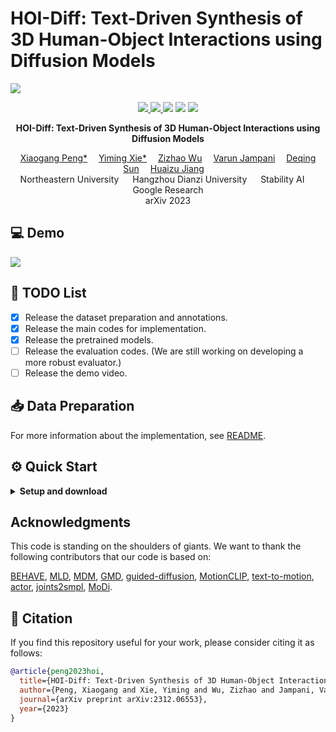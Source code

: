 
# HOI-Diff: Text-Driven Synthesis of 3D Human-Object Interactions using Diffusion Models



![](./assets/teaser.png)

<p align="center">
  <a href='https://arxiv.org/abs/2312.06553'>
    <img src='https://img.shields.io/badge/Arxiv-2312.06553-A42C25?style=flat&logo=arXiv&logoColor=A42C25'>
  </a>
  <a href='https://arxiv.org/pdf/2312.06553.pdf'>
    <img src='https://img.shields.io/badge/Paper-PDF-yellow?style=flat&logo=arXiv&logoColor=yellow'>
  </a>
  <a href='https://neu-vi.github.io/HOI-Diff/'>
  <img src='https://img.shields.io/badge/Project-Page-orange?style=flat&logo=Google%20chrome&logoColor=orange'></a>
  <!-- <a href='https://youtu.be/0a0ZYJgzdWE'>
  <img src='https://img.shields.io/badge/YouTube-Video-EA3323?style=flat&logo=youtube&logoColor=EA3323'></a> -->
  <a href='https://github.com/neu-vi/HOI-Diff'>
    <img src='https://img.shields.io/badge/GitHub-Code-black?style=flat&logo=github&logoColor=white'></a>
  <a href="" target='_blank'>
    <img src="https://visitor-badge.laobi.icu/badge?page_id=neu-vi.HOI-Diff&left_color=gray&right_color=blue">
  </a>
</p>


<p align="center">
<!-- <h1 align="center">InterDiff: Generating 3D Human-Object Interactions with Physics-Informed Diffusion</h1> -->
<strong>HOI-Diff: Text-Driven Synthesis of 3D Human-Object Interactions using Diffusion Models</strong></h1>
   <p align="center">
    <a href='https://xiaogangpeng.github.io' target='_blank'>Xiaogang Peng*</a>&emsp;
    <a href='https://ymingxie.github.io' target='_blank'>Yiming Xie*</a>&emsp;
    <a href='http://zizhao.me/' target='_blank'>Zizhao Wu</a>&emsp;
    <a href='https://varunjampani.github.io/' target='_blank'>Varun Jampani</a>&emsp;
    <a href='https://deqings.github.io/' target='_blank'>Deqing Sun</a>&emsp;
    <a href='https://jianghz.me/' target='_blank'>Huaizu Jiang</a>&emsp;
    <br>
    Northeastern University &emsp; Hangzhou Dianzi University &emsp;
    Stability AI &emsp; Google Research
    <br>
    arXiv 2023
  </p>
</p>

## 💻 Demo
![](./assets/demo.gif)


## 📜 TODO List
- [x] Release the dataset preparation and annotations.
- [x] Release the main codes for implementation.
- [x] Release the pretrained models.
- [ ] Release the evaluation codes. (We are still working on developing a more robust evaluator.)
- [ ] Release the demo video.

## 📥 Data Preparation

For more information about the implementation, see [README](utils/README.md).

## ⚙️ Quick Start
<details>
  <summary><b>Setup and download</b></summary>



### 1. Setup environment
Install ffmpeg (if not already installed):

```
sudo apt update
sudo apt install ffmpeg
```

Update installed ffmpeg path in ./data_loaders/behave/utils/plot_script.py:
```
# Line 5
plt.rcParams['animation.ffmpeg_path'] = 'your_ffmpeg_path/bin/ffmpeg'
```

Setup conda env:
```
conda env create -f environment.yml
conda activate t2hoi

python -m spacy download en_core_web_sm
pip install git+https://github.com/openai/CLIP.git
```


Download dependencies:
```
bash prepare/download_smpl_files.sh
bash prepare/download_glove.sh
bash prepare/download_t2hoi_evaluators.sh  
```

Pleas follow [this](https://github.com/erikwijmans/Pointnet2_PyTorch) to install PointNet++.

### 2. Download Pre-trained model
`MDM:` Before your training, please download the pre-trained model [here](https://drive.google.com/file/d/1PE0PK8e5a5j-7-Xhs5YET5U5pGh0c821/view?pli=1), then unzip and place them in ./checkpoints/.

`HOI-DM and APDM:` 
HOI-DM's pretrained [checkpoint](https://drive.google.com/file/d/1wos_dDo5Y8Ex3T4r2lME0yOxCI_MTu2f/view?usp=sharing) and APDM's pretrained [checkpoint](https://drive.google.com/file/d/1KicIF9MtCO9RsMo5Yk6Ki0HVy98doKgs/view?usp=drive_link). Please place them in the “save” folder and update the parser file so it loads them correctly.
### 3. Train your APDM
```
python -m train.train_affordance --save_dir ./save/afford_pred --dataset behave --save_interval 1000 --num_steps 20000 --batch_size 32 --diffusion_steps 500
```

### 4. Train your HOI-DM
```
python -m train.hoi_diff --save_dir ./save/behave_enc_512 --dataset behave --save_interval 1000 --num_steps 20000 --arch trans_enc --batch_size 32
```

### 5. HOIs Synthesis

Generate from test set prompts
```
python -m sample.local_generate_obj --model_path ./save/behave_enc_512/model000020000.pt --num_samples 10 --num_repetitions 1 --motion_length 10 --multi_backbone_split 4 --guidance
```
Generate from your text file
```
python -m sample.local_generate_obj --model_path ./save/behave_enc_512/model000020000.pt --num_samples 10 --num_repetitions 1 --motion_length 10 --multi_backbone_split 4 --guidance --input_text ./assets/your_text.txt
```
```

<!-- ### 6. Evaluate
```
python -m eval.eval_behave --model_path ./save/behave_enc_512/model000020000.pt  --guidance --comment eval_behave
``` -->

</details>

## Visualization
<details>
<summary><b> Render SMPL mesh</b></summary>

To create SMPL mesh per frame run:

```shell
python -m visualize.render_mesh --input_path /path/to/mp4/stick/figure/file
```

**This script outputs: [YOUR_NPY_FOLDER]**
* `sample##_rep##_smpl_params.npy` - SMPL parameters (human_motion, thetas, root translations, human_vertices and human_faces)
* `sample##_rep##_obj_params.npy` - SMPL parameters (object_motion, object_vertices and object_faces)

**Notes:**
* This script is running [SMPLify](https://smplify.is.tue.mpg.de/) and needs GPU as well (can be specified with the `--device` flag).
* **Important** - Do not change the original `.mp4` path before running the script.

### 1. Set up blender - WIP

Refer to [TEMOS-Rendering motions](https://github.com/Mathux/TEMOS) for blender setup, then install the following dependencies.

```
YOUR_BLENDER_PYTHON_PATH/python -m pip install -r prepare/requirements_render.txt
```
### 2. Render SMPL meshes

Run the following command to render SMPL using blender:

```
YOUR_BLENDER_PATH/blender --background --python render.py -- --cfg=./configs/render.yaml --dir=YOUR_NPY_FOLDER --mode=video --joint_type=HumanML3D
```

optional parameters:

- `--mode=video`: render mp4 video
- `--mode=sequence`: render the whole motion in a png image.
</details>


## Acknowledgments
This code is standing on the shoulders of giants. We want to thank the following contributors that our code is based on:

[BEHAVE](https://github.com/xiexh20/behave-dataset), [MLD](https://github.com/ChenFengYe/motion-latent-diffusion), [MDM](https://github.com/GuyTevet/motion-diffusion-model), [GMD](https://github.com/korrawe/guided-motion-diffusion), [guided-diffusion](https://github.com/openai/guided-diffusion), [MotionCLIP](https://github.com/GuyTevet/MotionCLIP), [text-to-motion](https://github.com/EricGuo5513/text-to-motion), [actor](https://github.com/Mathux/ACTOR), [joints2smpl](https://github.com/wangsen1312/joints2smpl), [MoDi](https://github.com/sigal-raab/MoDi).

## 🤝 Citation
If you find this repository useful for your work, please consider citing it as follows:
```bibtex
@article{peng2023hoi,
  title={HOI-Diff: Text-Driven Synthesis of 3D Human-Object Interactions using Diffusion Models},
  author={Peng, Xiaogang and Xie, Yiming and Wu, Zizhao and Jampani, Varun and Sun, Deqing and Jiang, Huaizu},
  journal={arXiv preprint arXiv:2312.06553},
  year={2023}
}
```
